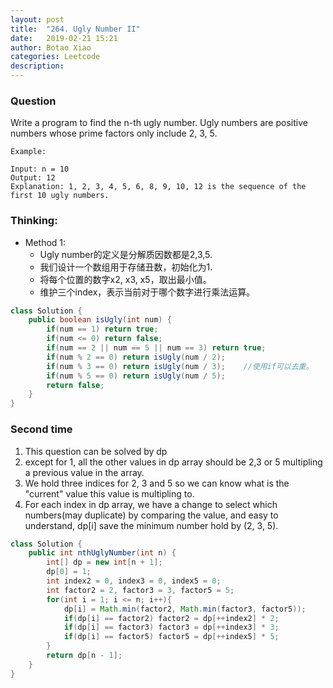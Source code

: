 ```yaml
---
layout: post
title:  "264. Ugly Number II"
date:   2019-02-21 15:21
author: Botao Xiao
categories: Leetcode
description:
---
```

### Question
Write a program to find the n-th ugly number.
Ugly numbers are positive numbers whose prime factors only include 2, 3, 5. 

```
Example:

Input: n = 10
Output: 12
Explanation: 1, 2, 3, 4, 5, 6, 8, 9, 10, 12 is the sequence of the first 10 ugly numbers.
```

### Thinking:
* Method 1:
	* Ugly number的定义是分解质因数都是2,3,5.
	* 我们设计一个数组用于存储丑数，初始化为1.
	* 将每个位置的数字x2, x3, x5，取出最小值。
	* 维护三个index，表示当前对于哪个数字进行乘法运算。

```Java
class Solution {
    public boolean isUgly(int num) {
        if(num == 1) return true;
        if(num <= 0) return false;
        if(num == 2 || num == 5 || num == 3) return true;
        if(num % 2 == 0) return isUgly(num / 2);
        if(num % 3 == 0) return isUgly(num / 3);	//使用if可以去重。
        if(num % 5 == 0) return isUgly(num / 5);
        return false;
    }
}
```

### Second time
1. This question can be solved by dp
2. except for 1, all the other values in dp array should be 2,3 or 5 multipling a previous value in the array.
3. We hold three indices for 2, 3 and 5 so we can know what is the "current" value this value is multipling to.
4. For each index in dp array, we have a change to select which numbers(may duplicate) by comparing the value, and easy to understand, dp[i] save the minimum number hold by (2, 3, 5).
```Java
class Solution {
    public int nthUglyNumber(int n) {
        int[] dp = new int[n + 1];
        dp[0] = 1;
        int index2 = 0, index3 = 0, index5 = 0;
        int factor2 = 2, factor3 = 3, factor5 = 5;
        for(int i = 1; i <= n; i++){
            dp[i] = Math.min(factor2, Math.min(factor3, factor5));
            if(dp[i] == factor2) factor2 = dp[++index2] * 2;
            if(dp[i] == factor3) factor3 = dp[++index3] * 3;
            if(dp[i] == factor5) factor5 = dp[++index5] * 5;
        }
        return dp[n - 1];
    }
}
```
